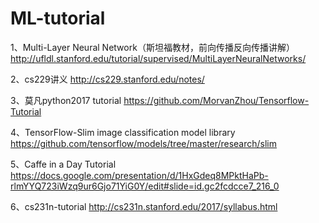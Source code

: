 # ML-tutorial

1、Multi-Layer Neural Network（斯坦福教材，前向传播反向传播讲解）
http://ufldl.stanford.edu/tutorial/supervised/MultiLayerNeuralNetworks/

2、cs229讲义
http://cs229.stanford.edu/notes/

3、莫凡python2017 tutorial
https://github.com/MorvanZhou/Tensorflow-Tutorial

4、TensorFlow-Slim image classification model library
https://github.com/tensorflow/models/tree/master/research/slim

5、Caffe in a Day Tutorial
https://docs.google.com/presentation/d/1HxGdeq8MPktHaPb-rlmYYQ723iWzq9ur6Gjo71YiG0Y/edit#slide=id.gc2fcdcce7_216_0

6、cs231n-tutorial
http://cs231n.stanford.edu/2017/syllabus.html
